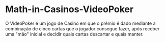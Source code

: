 # Math-in-Casinos-VideoPoker
O VideoPoker é um jogo de Casino em que o prémio é dado mediante a combinação de cinco cartas que o jogador consegue fazer, após receber uma "mão" inicial e decidir quais cartas descartar e quais manter.
